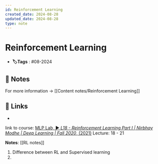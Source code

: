 ```yaml
---
id: Reinforcement Learning
created_date: 2024-08-28
updated_date: 2024-08-28
type: note
---
```


#  Reinforcement Learning
- **🏷️Tags** :  #08-2024 
[ ](#anki-card)
## 📝 Notes
For more information -> [[Content notes/Reinforcement Learning]]
## 🔗 Links
- 
link to course: [MLP Lab, ▶ *L18 - Reinforcement Learning Part I | Nirbhay Modhe | Deep Learning | Fall 2020*, (2021)](https://youtu.be/M-G8RK-hqiI?list=PL-fZD610i7yB7gDnPDpFcKpHI9X8z3OQ7)
Lecture: 18 - 21


**Notes**:
[[RL notes]]
1. Difference between RL and Supervised learning 
2. 
	